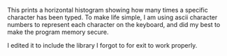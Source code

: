 This prints a horizontal histogram showing how many times a specific character has been typed. To make life simple, I am using ascii character numbers to represent each character on the keyboard, and did my best to make the program memory secure. 

I edited it to include the library I forgot to for exit to work properly.
